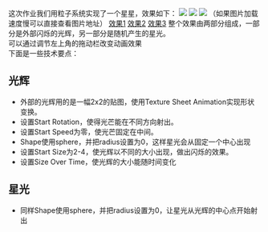 这次作业我们用粒子系统实现了一个星星，效果如下：
![](http://imglf4.nosdn.127.net/img/SFdCQXBERFlWT1J0TitkT2thRzQvQlRKZ0pFa3FWUkk4MlR6Ui8yVnB4ZEgzNkNpcTJPSzJRPT0.gif)
![](http://imglf3.nosdn.127.net/img/SFdCQXBERFlWT1J0TitkT2thRzQvSTZMYUZXdnVmRXFqS3J5Z2VOb2tZbzJTanlKbmU3Q0VRPT0.gif)
![](http://imglf6.nosdn.127.net/img/SFdCQXBERFlWT1J0TitkT2thRzQvR1F6OCsrRFFPeWFEdFlzeFhTU0dqZS9WU3Rybkt3K2NRPT0.gif)
（如果图片加载速度慢可以直接查看图片地址）
[效果1](http://imglf4.nosdn.127.net/img/SFdCQXBERFlWT1J0TitkT2thRzQvQlRKZ0pFa3FWUkk4MlR6Ui8yVnB4ZEgzNkNpcTJPSzJRPT0.gif)
[效果2](http://imglf3.nosdn.127.net/img/SFdCQXBERFlWT1J0TitkT2thRzQvSTZMYUZXdnVmRXFqS3J5Z2VOb2tZbzJTanlKbmU3Q0VRPT0.gif)
[效果3](http://imglf6.nosdn.127.net/img/SFdCQXBERFlWT1J0TitkT2thRzQvR1F6OCsrRFFPeWFEdFlzeFhTU0dqZS9WU3Rybkt3K2NRPT0.gif)
整个效果由两部分组成，一部分是外部闪烁的光辉，另一部分是随机产生的星光。  
可以通过调节左上角的拖动栏改变动画效果  
下面是一些技术要点：
## 光辉
- 外部的光辉用的是一幅2x2的贴图，使用Texture Sheet Animation实现形状变换。
- 设置Start Rotation，使得光芒能在不同方向射出。
- 设置Start Speed为零，使光芒固定在中间。
- Shape使用sphere，并把radius设置为0，这样星光会从固定一个中心出现
- 设置Start Size为2-4，使光辉以不同的大小出现，做出闪烁的效果。
- 设置Size Over Time，使光辉的大小能随时间变化

## 星光
- 同样Shape使用sphere，并把radius设置为0，让星光从光辉的中心点开始射出
